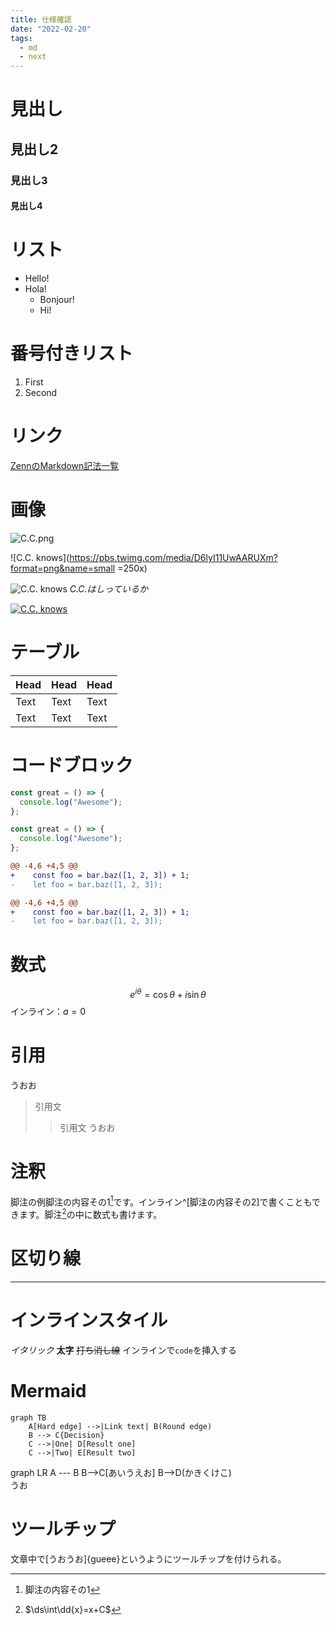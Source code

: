 ```yaml
---
title: 仕様確認
date: "2022-02-20"
tags:
  - md
  - next
---
```


# 見出し
## 見出し2
### 見出し3
#### 見出し4

# リスト

- Hello!
- Hola!
  - Bonjour!
  * Hi!

# 番号付きリスト
1. First
1. Second

# リンク
[ZennのMarkdown記法一覧](https://zenn.dev/zenn/articles/markdown-guide)

# 画像
![C.C.png](https://pbs.twimg.com/media/EXpim-pUcAASSlH?format=png&name=900x900 "Do you know, C.C.?")

![C.C. knows](https://pbs.twimg.com/media/D6lyI11UwAARUXm?format=png&name=small =250x)

![C.C. knows](https://pbs.twimg.com/media/D6lyI11UwAARUXm?format=png&name=small)
*C.C.はしっているか*

[![C.C. knows](https://pbs.twimg.com/media/D6lyI11UwAARUXm?format=png&name=small)](https://pbs.twimg.com/media/D6lyI11UwAARUXm?format=png&name=small)

# テーブル
| Head | Head | Head |
| ---- | ---- | ---- |
| Text | Text | Text |
| Text | Text | Text |

# コードブロック
```js
const great = () => {
  console.log("Awesome");
};
```

```js:fooBar.js
const great = () => {
  console.log("Awesome");
};
```

```diff js
@@ -4,6 +4,5 @@
+    const foo = bar.baz([1, 2, 3]) + 1;
-    let foo = bar.baz([1, 2, 3]);
```


```diff js:fooBar.js
@@ -4,6 +4,5 @@
+    const foo = bar.baz([1, 2, 3]) + 1;
-    let foo = bar.baz([1, 2, 3]);
```

# 数式
$$
e^{i\theta} = \cos\theta + i\sin\theta
$$
インライン：$a=0$

# 引用
うおお
> 引用文
>> 引用文
うおお

# 注釈
脚注の例<span class='has-tooltip relative items-center'><span class='flex tooltip balloon'>脚注の内容その1</span>[^1]</span>です。インライン^[脚注の内容その2]で書くこともできます。脚注[^2]の中に数式も書けます。

[^1]: 脚注の内容その1
[^2]: $\ds\int\dd{x}=x+C$

# 区切り線

---

# インラインスタイル
*イタリック*
**太字**
~~打ち消し線~~
インラインで`code`を挿入する

# Mermaid
```mermaid
graph TB
    A[Hard edge] -->|Link text| B(Round edge)
    B --> C{Decision}
    C -->|One| D[Result one]
    C -->|Two| E[Result two]
```
<div class="mermaid">
graph LR
    A --- B
    B-->C[あいうえお]
    B-->D(かきくけこ)
</div>
うお

# ツールチップ
文章中で[うおうお]{gueee}というようにツールチップを付けられる。

